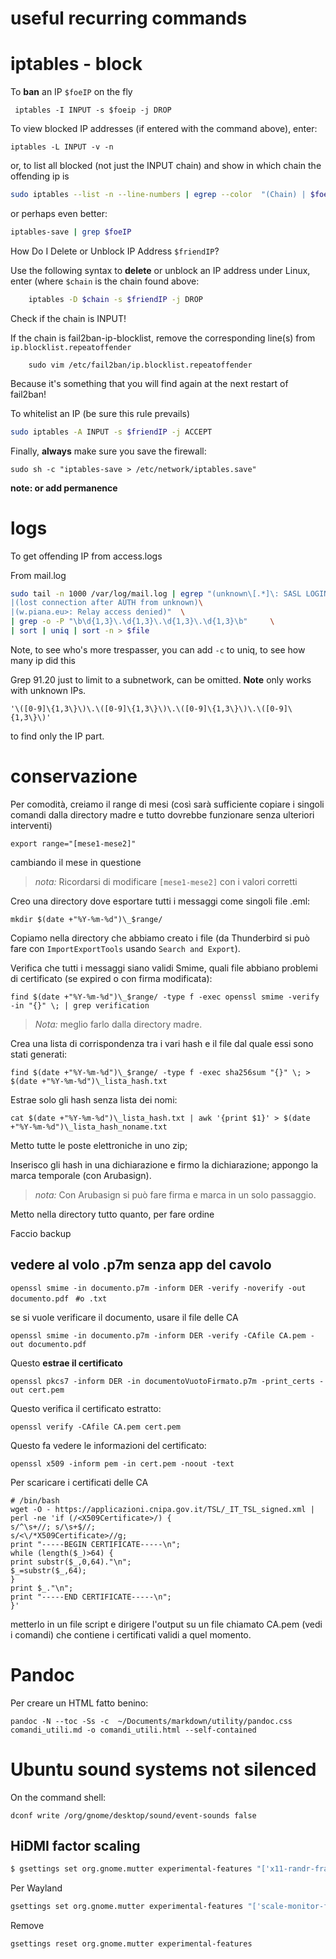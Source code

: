 # useful recurring commands


# iptables - block

To **ban** an IP `$foeIP` on the fly

     iptables -I INPUT -s $foeip -j DROP

To view blocked IP addresses (if entered with the command above), enter:

    iptables -L INPUT -v -n

or, to list all blocked (not just the INPUT chain) and show in which chain the offending ip is

```bash
sudo iptables --list -n --line-numbers | egrep --color  "(Chain) | $foeIP"
```

or perhaps even better:

```bash
iptables-save | grep $foeIP
```

How Do I Delete or Unblock IP Address `$friendIP`?

Use the following syntax to **delete** or unblock an IP address under Linux, enter (where `$chain` is the chain found above:

```bash
    iptables -D $chain -s $friendIP -j DROP
```

Check if the chain is INPUT!

If the chain is fail2ban-ip-blocklist, remove the corresponding line(s) from `ip.blocklist.repeatoffender`

        sudo vim /etc/fail2ban/ip.blocklist.repeatoffender

Because it's something that you will find again at the next restart of fail2ban!

To whitelist an IP (be sure this rule prevails)

```bash
sudo iptables -A INPUT -s $friendIP -j ACCEPT

```

Finally, **always** make sure you save the firewall:

    sudo sh -c "iptables-save > /etc/network/iptables.save"

**note: or add permanence**

# logs

To get offending IP from access.logs

From mail.log

```bash
sudo tail -n 1000 /var/log/mail.log | egrep "(unknown\[.*]\: SASL LOGIN authentication failed)\
|(lost connection after AUTH from unknown)\
|(w.piana.eu>: Relay access denied)"  \
| grep -o -P "\b\d{1,3}\.\d{1,3}\.\d{1,3}\.\d{1,3}\b"     \
| sort | uniq | sort -n > $file
```

Note, to see who's more trespasser, you can add `-c` to uniq, to see how many ip did this

Grep 91.20 just to limit to a subnetwork, can be omitted. **Note** only works with unknown IPs.

    '\([0-9]\{1,3\}\)\.\([0-9]\{1,3\}\)\.\([0-9]\{1,3\}\)\.\([0-9]\{1,3\}\)'

to find only the IP part.

# conservazione

Per comodità, creiamo il range di mesi (così sarà sufficiente copiare i singoli comandi dalla directory madre e tutto dovrebbe funzionare senza ulteriori interventi)

    export range="[mese1-mese2]"

cambiando il mese in questione

> _nota:_ Ricordarsi di modificare `[mese1-mese2]` con i valori corretti

Creo una directory dove esportare tutti i messaggi come singoli file .eml:

    mkdir $(date +"%Y-%m-%d")\_$range/

Copiamo nella directory che abbiamo creato i file (da Thunderbird si può fare con `ImportExportTools` usando `Search and Export`).

Verifica che tutti i messaggi siano validi Smime, quali file abbiano problemi di certificato (se expired o con firma modificata):

    find $(date +"%Y-%m-%d")\_$range/ -type f -exec openssl smime -verify -in "{}" \; | grep verification

> *Nota:* meglio farlo dalla directory madre.

Crea una lista di corrispondenza tra i vari hash e il file dal quale essi sono stati generati:


    find $(date +"%Y-%m-%d")\_$range/ -type f -exec sha256sum "{}" \; > $(date +"%Y-%m-%d")\_lista_hash.txt

Estrae solo gli hash senza lista dei nomi:

    cat $(date +"%Y-%m-%d")\_lista_hash.txt | awk '{print $1}' > $(date +"%Y-%m-%d")\_lista_hash_noname.txt


Metto tutte le poste elettroniche in uno zip;


Inserisco gli hash in una dichiarazione e firmo la dichiarazione; appongo la marca temporale (con Arubasign).

> *nota:* Con Arubasign si può fare firma e marca in un solo passaggio.

Metto nella directory tutto quanto, per fare ordine

Faccio backup

## vedere al volo .p7m senza app del cavolo

`openssl smime -in documento.p7m -inform DER -verify -noverify -out documento.pdf ` `#o .txt`

se si vuole verificare il documento, usare il file delle CA

`openssl smime -in documento.p7m -inform DER -verify -CAfile CA.pem -out documento.pdf`


Questo **estrae il certificato**

`openssl pkcs7 -inform DER -in documentoVuotoFirmato.p7m -print_certs -out cert.pem`

Questo verifica il certificato estratto:

`openssl verify -CAfile CA.pem cert.pem`

Questo fa vedere le informazioni del certificato:

`openssl x509 -inform pem -in cert.pem -noout -text`

Per scaricare i certificati delle CA

    # /bin/bash
    wget -O - https://applicazioni.cnipa.gov.it/TSL/_IT_TSL_signed.xml | perl -ne 'if (/<X509Certificate>/) {
    s/^\s+//; s/\s+$//;
    s/<\/*X509Certificate>//g;
    print "-----BEGIN CERTIFICATE-----\n";
    while (length($_)>64) {
    print substr($_,0,64)."\n";
    $_=substr($_,64);
    }
    print $_."\n";
    print "-----END CERTIFICATE-----\n";
    }'

metterlo in un file script e dirigere l'output su un file chiamato CA.pem (vedi i comandi) che contiene i certificati validi a quel momento.

# Pandoc

Per creare un HTML fatto benino:

`pandoc -N --toc -Ss -c  ~/Documents/markdown/utility/pandoc.css comandi_utili.md -o comandi_utili.html --self-contained`


# Ubuntu sound systems not silenced

On the command shell:

    dconf write /org/gnome/desktop/sound/event-sounds false

<!-- # FDF per estrarre roba dai PDF compilati


Estrarre FDF con **pdftk**

`pdftk [nomefile] generate_fdf output data.fdf`

Prima stringa di sed per pulire il file FDF

## Generare i campi

`sed '1,+7d' data.fdf | sed -n -e :a -e '1,10!{P;N;D;};N;ba' | sed 's/>>//g' | sed 's/<<//g' | sed '/^\s*$/d' | grep \/T | sed 's/\/T (\(.*\))/\1;/g' | tr -d '\n' > dati.csv`


## Generare i dati

Prima dobbiamo creare una nuova linea in fondo al file

[1] `sed -i -e '$a\' dati.csv`

Poi popoliamo i dati con l'altro comando:

[2] `sed '1,+7d' data.fdf | sed -n -e :a -e '1,10!{P;N;D;};N;ba' | sed 's/>>//g' | sed 's/<<//g' | sed '/^\s*$/d' | grep \/V | sed 's/\/V (\(.*\))/\1;/g' | sed 's/\/V \/\(.*\)$/\1;/g' | tr -d '\n' >> dati.csv `

E di nuovo alla [1] per tutti i nuovi file

Da qui si può generare uno script -->

<!-- FIXME bisogna ancora sistemare i campi multilinea: due possono essere
tolti, il terzo va filtrato, mi sa -->

<!-- FIXME probabilmente lo script che abbiamo generato funziona senza tuttaquesta pippa, con la form che abbiamo creato -->  

## HiDMI factor scaling

```bash
$ gsettings set org.gnome.mutter experimental-features "['x11-randr-fractional-scaling']"

```

Per Wayland

```bash
gsettings set org.gnome.mutter experimental-features "['scale-monitor-framebuffer']"

```

Remove

```bash
gsettings reset org.gnome.mutter experimental-features

```
